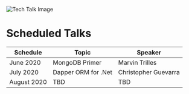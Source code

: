 ![Tech Talk Image](https://www.dropbox.com/s/m5pbz4wefxp1fya/TechTalks.png?raw=1)

# Scheduled Talks

| Schedule | Topic | Speaker |
| --- | --- | --- |
| June 2020 | MongoDB Primer | Marvin Trilles |
| July 2020 | Dapper ORM for .Net | Christopher Guevarra |
| August 2020 | TBD | TBD |
